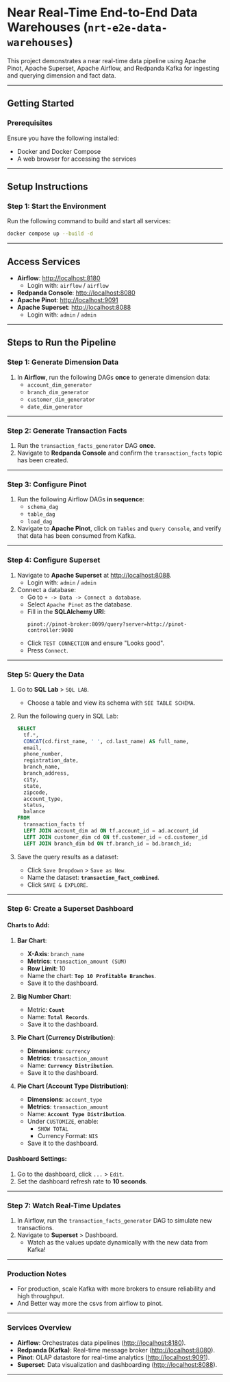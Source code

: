 # Near Real-Time End-to-End Data Warehouses (`nrt-e2e-data-warehouses`)

This project demonstrates a near real-time data pipeline using Apache Pinot, Apache Superset, Apache Airflow, and
Redpanda
Kafka for ingesting and querying dimension and fact data.

---

## **Getting Started**

### **Prerequisites**

Ensure you have the following installed:

- Docker and Docker Compose
- A web browser for accessing the services

---

## **Setup Instructions**

### **Step 1: Start the Environment**

Run the following command to build and start all services:

```bash
docker compose up --build -d
```

---

## **Access Services**

- **Airflow**: [http://localhost:8180](http://localhost:8180)
    - Login with: `airflow` / `airflow`
- **Redpanda Console**: [http://localhost:8080](http://localhost:8080)
- **Apache Pinot**: [http://localhost:9091](http://localhost:9091)
- **Apache Superset**: [http://localhost:8088](http://localhost:8088)
    - Login with: `admin` / `admin`

---

## **Steps to Run the Pipeline**

### Step 1: Generate Dimension Data

1. In **Airflow**, run the following DAGs **once** to generate dimension data:
    - `account_dim_generator`
    - `branch_dim_generator`
    - `customer_dim_generator`
    - `date_dim_generator`

---

### Step 2: Generate Transaction Facts

1. Run the `transaction_facts_generator` DAG **once**.
2. Navigate to **Redpanda Console** and confirm the `transaction_facts` topic has been created.

---

### Step 3: Configure Pinot

1. Run the following Airflow DAGs **in sequence**:
    - `schema_dag`
    - `table_dag`
    - `load_dag`
2. Navigate to **Apache Pinot**, click on `Tables` and `Query Console`, and verify that data has been consumed from
   Kafka.

---

### Step 4: Configure Superset

1. Navigate to **Apache Superset** at [http://localhost:8088](http://localhost:8088).
    - Login with: `admin` / `admin`
2. Connect a database:
    - Go to `+ -> Data -> Connect a database`.
    - Select `Apache Pinot` as the database.
    - Fill in the **SQLAlchemy URI**:
      ```
      pinot://pinot-broker:8099/query?server=http://pinot-controller:9000
      ```
    - Click `TEST CONNECTION` and ensure "Looks good".
    - Press `Connect`.

---

### Step 5: Query the Data

1. Go to **SQL Lab** > `SQL LAB`.
    - Choose a table and view its schema with `SEE TABLE SCHEMA`.
2. Run the following query in SQL Lab:
   ```sql
   SELECT 
     tf.*,
     CONCAT(cd.first_name, ' ', cd.last_name) AS full_name,
     email,
     phone_number,
     registration_date,
     branch_name,
     branch_address,
     city,
     state,
     zipcode,
     account_type,
     status,
     balance
   FROM 
     transaction_facts tf
     LEFT JOIN account_dim ad ON tf.account_id = ad.account_id
     LEFT JOIN customer_dim cd ON tf.customer_id = cd.customer_id
     LEFT JOIN branch_dim bd ON tf.branch_id = bd.branch_id;
   ```

3. Save the query results as a dataset:
    - Click `Save Dropdown` > `Save as New`.
    - Name the dataset: **`transaction_fact_combined`**.
    - Click `SAVE & EXPLORE`.

---

### Step 6: Create a Superset Dashboard

#### **Charts to Add:**

1. **Bar Chart**:
    - **X-Axis**: `branch_name`
    - **Metrics**: `transaction_amount (SUM)`
    - **Row Limit**: 10
    - Name the chart: **`Top 10 Profitable Branches`**.
    - Save it to the dashboard.

2. **Big Number Chart**:
    - Metric: **`Count`**
    - Name: **`Total Records`**.
    - Save it to the dashboard.

3. **Pie Chart (Currency Distribution)**:
    - **Dimensions**: `currency`
    - **Metrics**: `transaction_amount`
    - Name: **`Currency Distribution`**.
    - Save it to the dashboard.

4. **Pie Chart (Account Type Distribution)**:
    - **Dimensions**: `account_type`
    - **Metrics**: `transaction_amount`
    - Name: **`Account Type Distribution`**.
    - Under `CUSTOMIZE`, enable:
        - `SHOW TOTAL`
        - Currency Format: `NIS`
    - Save it to the dashboard.

#### **Dashboard Settings**:

1. Go to the dashboard, click `...` > `Edit`.
2. Set the dashboard refresh rate to **10 seconds**.

---

### Step 7: Watch Real-Time Updates

1. In Airflow, run the `transaction_facts_generator` DAG to simulate new transactions.
2. Navigate to **Superset** > Dashboard.
    - Watch as the values update dynamically with the new data from Kafka!

---

### **Production Notes**

- For production, scale Kafka with more brokers to ensure reliability and high throughput.
- And Better way more the csvs from airflow to pinot.

---

### **Services Overview**

- **Airflow**: Orchestrates data pipelines ([http://localhost:8180](http://localhost:8180)).
- **Redpanda (Kafka)**: Real-time message broker ([http://localhost:8080](http://localhost:8080)).
- **Pinot**: OLAP datastore for real-time analytics ([http://localhost:9091](http://localhost:9091)).
- **Superset**: Data visualization and dashboarding ([http://localhost:8088](http://localhost:8088)).

---
